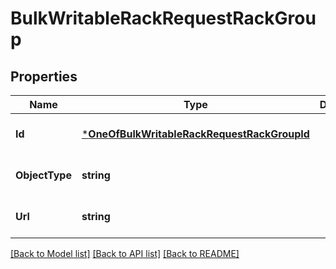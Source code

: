 # BulkWritableRackRequestRackGroup

## Properties
Name | Type | Description | Notes
------------ | ------------- | ------------- | -------------
**Id** | [***OneOfBulkWritableRackRequestRackGroupId**](OneOfBulkWritableRackRequestRackGroupId.md) |  | [optional] [default to null]
**ObjectType** | **string** |  | [optional] [default to null]
**Url** | **string** |  | [optional] [default to null]

[[Back to Model list]](../README.md#documentation-for-models) [[Back to API list]](../README.md#documentation-for-api-endpoints) [[Back to README]](../README.md)

